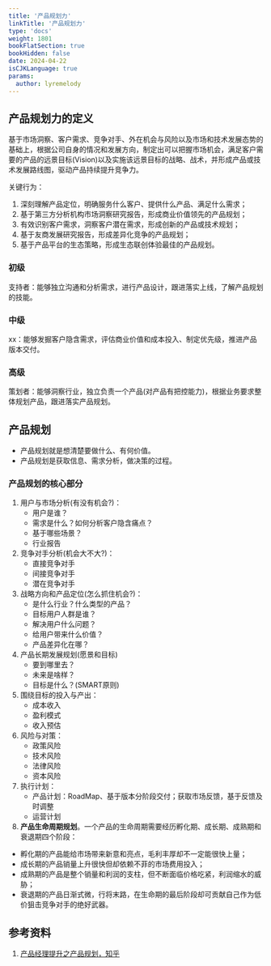 ```yaml
---
title: '产品规划力'
linkTitle: '产品规划力'
type: 'docs'
weight: 1801
bookFlatSection: true
bookHidden: false
date: 2024-04-22
isCJKLanguage: true
params:
  author: lyremelody
---
```


## 产品规划力的定义
基于市场洞察、客户需求、竞争对手、外在机会与风险以及市场和技术发展态势的基础上，根据公司自身的情况和发展方向，制定出可以把握市场机会，满足客户需要的产品的远景目标(Vision)以及实施该远景目标的战略、战术，并形成产品或技术发展路线图，驱动产品持续提升竞争力。

关键行为：
1. 深刻理解产品定位，明确服务什么客户、提供什么产品、满足什么需求；
2. 基于第三方分析机构市场洞察研究报告，形成商业价值领先的产品规划；
3. 有效识别客户需求，洞察客户潜在需求，形成创新的产品或技术规划；
4. 基于友商发展研究报告，形成差异化竞争的产品规划；
5. 基于产品平台的生态策略，形成生态联创体验最佳的产品规划。

### 初级
支持者：能够独立沟通和分析需求，进行产品设计，跟进落实上线，了解产品规划的技能。

### 中级
xx：能够发掘客户隐含需求，评估商业价值和成本投入、制定优先级，推进产品版本交付。

### 高级
策划者：能够洞察行业，独立负责一个产品(对产品有把控能力)，根据业务要求整体规划产品，跟进落实产品规划。

## 产品规划
* 产品规划就是想清楚要做什么、有何价值。
* 产品规划是获取信息、需求分析，做决策的过程。

### 产品规划的核心部分
1. 用户与市场分析(有没有机会?)：
   * 用户是谁？
   * 需求是什么？如何分析客户隐含痛点？
   * 基于哪些场景？
   * 行业报告
2. 竞争对手分析(机会大不大?)：
   * 直接竞争对手
   * 间接竞争对手
   * 潜在竞争对手
3. 战略方向和产品定位(怎么抓住机会?)：
   * 是什么行业？什么类型的产品？
   * 目标用户人群是谁？
   * 解决用户什么问题？
   * 给用户带来什么价值？
   * 产品差异化在哪？
4. 产品长期发展规划(愿景和目标)
   * 要到哪里去？
   * 未来是啥样？
   * 目标是什么？(SMART原则)
5. 围绕目标的投入与产出：
   * 成本收入
   * 盈利模式
   * 收入预估
6. 风险与对策：
   * 政策风险
   * 技术风险
   * 法律风险
   * 资本风险
7. 执行计划：
   * 产品计划：RoadMap、基于版本分阶段交付；获取市场反馈，基于反馈及时调整
   * 运营计划
8.  **产品生命周期规划**。一个产品的生命周期需要经历孵化期、成长期、成熟期和衰退期四个阶段：
   * 孵化期的产品能给市场带来新意和亮点，毛利丰厚却不一定能很快上量；
   * 成长期的产品销量上升很快但却依赖不菲的市场费用投入；
   * 成熟期的产品是整个销量和利润的支柱，但不断面临价格吃紧，利润缩水的威胁；
   * 衰退期的产品日渐式微，行将末路，在生命期的最后阶段却可贡献自己作为低价狙击竞争对手的绝好武器。


## 参考资料
1. [产品经理提升之产品规划，知乎](https://zhuanlan.zhihu.com/p/512097239)
